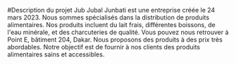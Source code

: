 #Description du projet
Jub Jubal Junbati est une entreprise créée le 24 mars 2023.
Nous sommes spécialisés dans la distribution de produits alimentaires.
Nos produits incluent du lait frais, différentes boissons, de l'eau minérale, et des charcuteries de qualité.
Vous pouvez nous retrouver à Point E, bâtiment 204, Dakar.
Nous proposons des produits à des prix très abordables.
Notre objectif est de fournir à nos clients des produits alimentaires sains et accessibles.
